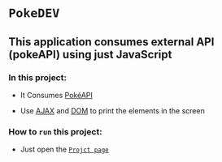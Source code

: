 # `PokeDEV`

## This application consumes external API (pokeAPI) using just JavaScript

### In this project:

  - It Consumes [PokéAPI](https://pokeapi.co/)
  
  - Use [AJAX](https://developer.mozilla.org/en-US/docs/Web/Guide/AJAX) and [DOM](https://developer.mozilla.org/en-US/docs/Web/API/Document_Object_Model/Introduction) to print the elements in the screen 


### How to `run` this project:
  - Just open the [`Projct page`](https://ryan-r-c.github.io/PokeDEV/)

